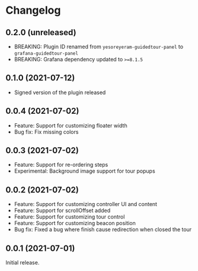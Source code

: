 # Changelog

## 0.2.0 (unreleased)

- BREAKING: Plugin ID renamed from `yesoreyeram-guidedtour-panel` to `grafana-guidedtour-panel`
- BREAKING: Grafana dependency updated to `>=8.1.5`

## 0.1.0 (2021-07-12)

- Signed version of the plugin released

## 0.0.4 (2021-07-02)

- Feature: Support for customizing floater width
- Bug fix: Fix missing colors

## 0.0.3 (2021-07-02)

- Feature: Support for re-ordering steps
- Experimental: Background image support for tour popups

## 0.0.2 (2021-07-02)

- Feature: Support for customizing controller UI and content
- Feature: Support for scrollOffset added
- Feature: Support for customizing tour control
- Feature: Support for customizing beacon position
- Bug fix: Fixed a bug where finish cause redirection when closed the tour

## 0.0.1 (2021-07-01)

Initial release.

